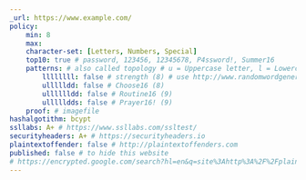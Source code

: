 ```yaml
---
_url: https://www.example.com/
policy:
    min: 8
    max:
    character-set: [Letters, Numbers, Special]
    top10: true # password, 123456, 12345678, P4ssword!, Summer16
    patterns: # also called topology # u = Uppercase letter, l = Lowercase letter, d = Decimal number (0-9)
        llllllll: false # strength (8) # use http://www.randomwordgenerator.com
        ullllldd: false # Choose16 (8)
        ulllllldd: false # Routine16 (9)
        ullllldds: false # Prayer16! (9)
    proof: # imagefile
hashalgotithm: bcypt
ssllabs: A+ # https://www.ssllabs.com/ssltest/
securityheaders: A+ # https://securityheaders.io
plaintextoffender: false # http://plaintextoffenders.com
published: false # to hide this website
# https://encrypted.google.com/search?hl=en&q=site%3Ahttp%3A%2F%2Fplaintextoffenders.com%2F#hl=en&q=site:plaintextoffenders.com
---
```

